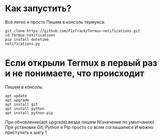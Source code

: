 # Как запустить?
Всё легко и просто 
Пишем в консоль термукса:
```
git clone https://github.com/F1xTrack/Termux-notifications.git
cd Termux-notifications
pip install datetime
notifications.py
```

# Если открыли Termux в первый раз и не понимаете, что происходит
Пишем в консоль:
```
apt update
apt upgrade
apt install git
apt install python
apt install python-pip
```
При обновлении(apt upgrade) везде пишем N(значение по умолчанию)
При установке Git, Python и Pip просто со всем соглашаемся
И можно приступать к шагу 1
